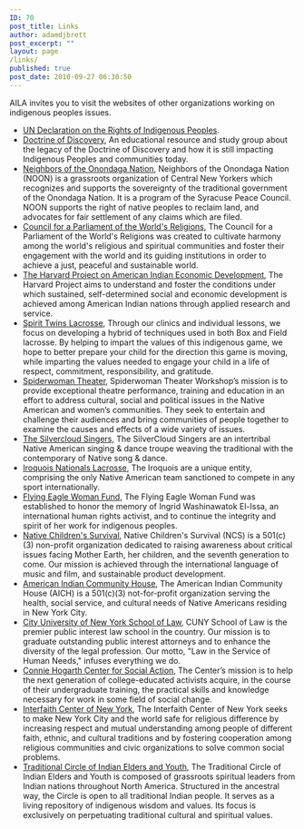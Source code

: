 ```yaml
---
ID: 70
post_title: Links
author: adamdjbrett
post_excerpt: ""
layout: page
/links/
published: true
post_date: 2010-09-27 06:30:50
---
```

AILA invites you to visit the websites of other organizations working on indigenous peoples issues.

  *   [UN Declaration on the Rights of Indigenous Peoples](https://www.un.org/development/desa/indigenouspeoples/declaration-on-the-rights-of-indigenous-peoples.html).
  *   [Doctrine of Discovery](http://doctrineofdiscovery.org), An educational resource and study group about the legacy of the Doctrine of Discovery and how it is still impacting Indigenous Peoples and communities today.
  *   [Neighbors of the Onondaga Nation](http://www.peacecouncil.net/NOON/index.html), Neighbors of the Onondaga Nation (NOON) is a grassroots organization of Central New Yorkers which recognizes and supports the sovereignty of the traditional government of the Onondaga Nation. It is a program of the Syracuse Peace Council. NOON supports the right of native peoples to reclaim land, and advocates for fair settlement of any claims which are filed.
  *   [Council for a Parliament of the World's Religions](http://www.parliamentofreligions.org/), The Council for a Parliament of the World's Religions was created to cultivate harmony among the world's religious and spiritual communities and foster their engagement with the world and its guiding institutions in order to achieve a just, peaceful and sustainable world.
  *   [The Harvard Project on American Indian Economic Development](http://hpaied.org/), The Harvard Project aims to understand and foster the conditions under which sustained, self-determined social and economic development is achieved among American Indian nations through applied research and service.
  *   [Spirit Twins Lacrosse](http://spirittwinslacrosse.com), Through our clinics and individual lessons, we focus on developing a hybrid of techniques used in both Box and Field lacrosse. By helping to impart the values of this indigenous game, we hope to better prepare your child for the direction this game is moving, while imparting the values needed to engage your child in a life of respect, commitment, responsibility, and gratitude.
  *   [Spiderwoman Theater](http://www.spiderwomantheater.org/), Spiderwoman Theater Workshop’s mission is to provide exceptional theatre performance, training and education in an effort to address cultural, social and political issues in the Native American and women’s communities. They seek to entertain and challenge their audiences and bring communities of people together to examine the causes and effects of a wide variety of issues.
  *   [The Silvercloud Singers](http://www.silvercloudsingers.com/), The SilverCloud Singers are an intertribal Native American singing & dance troupe weaving the traditional with the contemporary of Native song & dance.
  *   [Iroquois Nationals Lacrosse](http://iroquoisnationals.org/), The Iroquois are a unique entity, comprising the only Native American team sanctioned to compete in any sport internationally.
  *   [Flying Eagle Woman Fund](http://www.flyingeaglewomanfund.org/), The Flying Eagle Woman Fund was established to honor the memory of Ingrid Washinawatok El-Issa, an international human rights activist, and to continue the integrity and spirit of her work for indigenous peoples.
  *   [Native Children's Survival](http://eaglethunder.com/give), Native Children's Survival (NCS) is a 501(c)(3) non-profit organization dedicated to raising awareness about critical issues facing Mother Earth, her children, and the seventh generation to come. Our mission is achieved through the international language of music and film, and sustainable product development.
  *   [American Indian Community House](http://www.aich.org/), The American Indian Community House (AICH) is a 501(c)(3) not-for-profit organization serving the health, social service, and cultural needs of Native Americans residing in New York City.
  *   [City University of New York School of Law](http://www.law.cuny.edu), CUNY School of Law is the premier public interest law school in the country. Our mission is to graduate outstanding public interest attorneys and to enhance the diversity of the legal profession. Our motto, "Law in the Service of Human Needs," infuses everything we do.
  *   [Connie Hogarth Center for Social Action](http://conniehogarth.org/), The Center’s mission is to help the next generation of college-educated activists acquire, in the course of their undergraduate training, the practical skills and knowledge necessary for work in some field of social change.
  *   [Interfaith Center of New York](http://www.interfaithcenter.org/), The Interfaith Center of New York seeks to make New York City and the world safe for religious difference by increasing respect and mutual understanding among people of different faith, ethnic, and cultural traditions and by fostering cooperation among religious communities and civic organizations to solve common social problems.
  *   [Traditional Circle of Indian Elders and Youth](http://www.twocircles.org/), The Traditional Circle of Indian Elders and Youth is composed of grassroots spiritual leaders from Indian nations throughout North America. Structured in the ancestral way, the Circle is open to all traditional Indian people. It serves as a living repository of indigenous wisdom and values. Its focus is exclusively on perpetuating traditional cultural and spiritual values.
